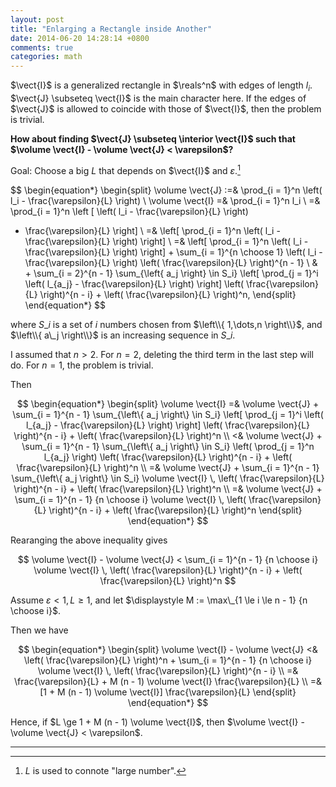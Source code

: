 ```yaml
---
layout: post
title: "Enlarging a Rectangle inside Another"
date: 2014-06-20 14:28:14 +0800
comments: true
categories: math
---
```


$\vect{I}$ is a generalized rectangle in $\reals^n$ with edges of
length $l_i$.  $\vect{J} \subseteq \vect{I}$ is the main character
here.  If the edges of $\vect{J}$ is allowed to coincide with those of
$\vect{I}$, then the problem is trivial.

**How about finding $\vect{J} \subseteq \interior \vect{I}$ such that
$\volume \vect{I} - \volume \vect{J} < \varepsilon$?**

<!-- more -->

Goal: Choose a big $L$ that depends on $\vect{I}$ and
$\varepsilon$.[^1]

$$
\begin{equation*}
\begin{split}
\volume \vect{J}
:=& \prod_{i = 1}^n \left( l_i - \frac{\varepsilon}{L} \right) \\
\volume \vect{I}
=& \prod_{i = 1}^n l_i \\
=& \prod_{i = 1}^n \left [ \left( l_i - \frac{\varepsilon}{L} \right)
+ \frac{\varepsilon}{L} \right] \\
=& \left[ \prod_{i = 1}^n \left( l_i - \frac{\varepsilon}{L} \right)
\right] \\
=& \left[ \prod_{i = 1}^n \left( l_i - \frac{\varepsilon}{L} \right)
\right] + \sum_{i = 1}^{n \choose 1} \left( l_i -
\frac{\varepsilon}{L} \right) \left( \frac{\varepsilon}{L}
\right)^{n - 1} \\
& + \sum_{i = 2}^{n - 1} \sum_{\left\{ a_j \right\} \in S_i} \left[
\prod_{j = 1}^i \left( l_{a_j} - \frac{\varepsilon}{L} \right)
\right] \left( \frac{\varepsilon}{L} \right)^{n - i} + \left(
\frac{\varepsilon}{L} \right)^n,
\end{split}
\end{equation*}
$$

where $S\_i$ is a set of $i$ numbers chosen from $\left\\{ 1,\dots,n
\right\\}$, and $\left\\{ a\_j \right\\}$ is an increasing sequence in
$S\_i$.

I assumed that $n > 2$.  For $n = 2$, deleting the third term in the
last step will do.  For $n = 1$, the problem is trivial.

Then

$$
\begin{equation*}
\begin{split}
\volume \vect{I}
=& \volume \vect{J} + \sum_{i = 1}^{n - 1} \sum_{\left\{ a_j \right\}
\in S_i} \left[ \prod_{j = 1}^i \left( l_{a_j} - \frac{\varepsilon}{L}
\right) \right] \left( \frac{\varepsilon}{L} \right)^{n - i} + \left(
\frac{\varepsilon}{L} \right)^n \\
<& \volume \vect{J} + \sum_{i = 1}^{n - 1} \sum_{\left\{ a_j \right\}
\in S_i} \left( \prod_{j = 1}^n l_{a_j} \right) \left(
\frac{\varepsilon}{L} \right)^{n - i} + \left( \frac{\varepsilon}{L}
\right)^n \\
=& \volume \vect{J} + \sum_{i = 1}^{n - 1} \sum_{\left\{ a_j \right\}
\in S_i} \volume \vect{I} \, \left( \frac{\varepsilon}{L}
\right)^{n - i} + \left( \frac{\varepsilon}{L} \right)^n \\
=& \volume \vect{J} + \sum_{i = 1}^{n - 1} {n \choose i} \volume
\vect{I} \, \left( \frac{\varepsilon}{L} \right)^{n - i} + \left(
\frac{\varepsilon}{L} \right)^n
\end{split}
\end{equation*}
$$

Rearanging the above inequality gives

$$
\volume \vect{I} - \volume \vect{J} < \sum_{i = 1}^{n - 1} {n \choose
i} \volume \vect{I} \, \left( \frac{\varepsilon}{L} \right)^{n - i} +
\left( \frac{\varepsilon}{L} \right)^n
$$

Assume $\varepsilon < 1, L \ge 1$, and let $\displaystyle M :=
\max\_{1 \le i \le n - 1} {n \choose i}$.

Then we have

$$
\begin{equation*}
\begin{split}
  \volume \vect{I} - \volume \vect{J}
  <& \left( \frac{\varepsilon}{L} \right)^n + \sum_{i = 1}^{n - 1} {n
  \choose i} \volume \vect{I} \, \left( \frac{\varepsilon}{L}
  \right)^{n - i} \\
  =& \frac{\varepsilon}{L} + M (n - 1) \volume \vect{I}
  \frac{\varepsilon}{L} \\
  =& [1 + M (n - 1) \volume \vect{I}] \frac{\varepsilon}{L}
\end{split}
\end{equation*}
$$

Hence, if $L \ge 1 + M (n - 1) \volume \vect{I}$, then
$\volume \vect{I} - \volume \vect{J} < \varepsilon$.

---
[^1]: $L$ is used to connote "large number".
